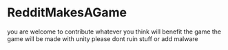 # RedditMakesAGame
you are welcome to contribute whatever you think will benefit the game
the game will be made with unity
please dont ruin stuff or add malware
